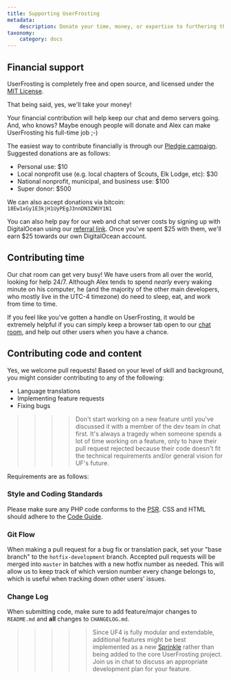 ```yaml
---
title: Supporting UserFrosting
metadata:
    description: Donate your time, money, or expertise to furthering the development of UserFrosting.
taxonomy:
    category: docs
---
```


## Financial support

UserFrosting is completely free and open source, and licensed under the [MIT License](https://github.com/userfrosting/UserFrosting/blob/master/licenses/UserFrosting.md).

That being said, yes, we'll take your money!

Your financial contribution will help keep our chat and demo servers going.  And, who knows?  Maybe enough people will donate and Alex can make UserFrosting his full-time job ;-)

The easiest way to contribute financially is through our [Pledgie campaign](https://pledgie.com/campaigns/29583).  Suggested donations are as follows:

- Personal use: $10
- Local nonprofit use (e.g. local chapters of Scouts, Elk Lodge, etc): $30
- National nonprofit, municipal, and business use: $100
- Super donor: $500

We can also accept donations via bitcoin: `18Ew1xGy1E3kjH1UyPEgJ3nnDN3ZWUY1N1`

You can also help pay for our web and chat server costs by signing up with DigitalOcean using our [referral link](https://m.do.co/c/833058cf3824).  Once you've spent $25 with them, we'll earn $25 towards our own DigitalOcean account.

## Contributing time

Our chat room can get very busy!  We have users from all over the world, looking for help 24/7.  Although Alex tends to spend *nearly* every waking minute on his computer, he (and the majority of the other main developers, who mostly live in the UTC-4 timezone) do need to sleep, eat, and work from time to time.

If you feel like you've gotten a handle on UserFrosting, it would be extremely helpful if you can simply keep a browser tab open to our [chat room](https://chat.userfrosting.com), and help out other users when you have a chance.

## Contributing code and content

Yes, we welcome pull requests!  Based on your level of skill and background, you might consider contributing to any of the following:

- Language translations
- Implementing feature requests
- Fixing bugs

>>>> Don't start working on a new feature until you've discussed it with a member of the dev team in chat first.  It's always a tragedy when someone spends a lot of time working on a feature, only to have their pull request rejected because their code doesn't fit the technical requirements and/or general vision for UF's future.

Requirements are as follows:

### Style and Coding Standards

Please make sure any PHP code conforms to the [PSR](http://www.php-fig.org/psr/).  CSS and HTML should adhere to the [Code Guide](http://codeguide.co/).

### Git Flow

When making a pull request for a bug fix or translation pack, set your "base branch" to the `hotfix-development` branch. Accepted pull requests will be merged into `master` in batches with a new hotfix number as needed. This will allow us to keep track of which version number every change belongs to, which is useful when tracking down other users' issues.

### Change Log

When submitting code, make sure to add feature/major changes to `README.md` and **all** changes to `CHANGELOG.md`.

>>>>> Since UF4 is fully modular and extendable, additional features might be best implemented as a new [Sprinkle](/sprinkles) rather than being added to the core UserFrosting project.  Join us in chat to discuss an appropriate development plan for your feature.
